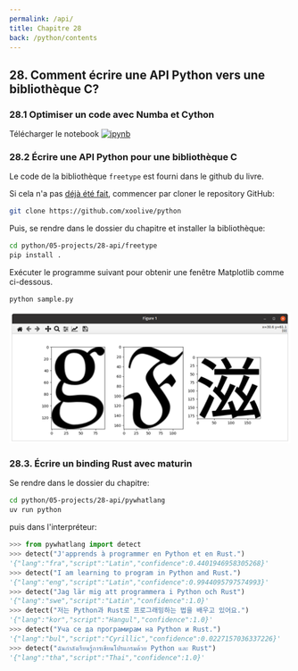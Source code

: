 ```yaml
---
permalink: /api/
title: Chapitre 28
back: /python/contents
---
```


## 28. Comment écrire une API Python vers une bibliothèque C?

### 28.1 Optimiser un code avec Numba et Cython

Télécharger le notebook [![ipynb](https://img.shields.io/badge/-Jupyter-F37626?logo=jupyter&logoColor=white)](https://raw.githubusercontent.com/xoolive/python/master/05-projects/28-api/numba_cython.ipynb)

### 28.2 Écrire une API Python pour une bibliothèque C

Le code de la bibliothèque `freetype` est fourni dans le github du livre.

Si cela n'a pas [déjà été fait](https://www.xoolive.org/python/installation), commencer par cloner le repository GitHub:

```bash
git clone https://github.com/xoolive/python
```

Puis, se rendre dans le dossier du chapitre et installer la bibliothèque:

```bash
cd python/05-projects/28-api/freetype
pip install .
```

Exécuter le programme suivant pour obtenir une fenêtre Matplotlib comme ci-dessous.

```bash
python sample.py
```

![Résultat graphique](https://raw.githubusercontent.com/xoolive/python/master/05-projects/28-api/freetype/sample.png)

### 28.3. Écrire un binding Rust avec maturin

Se rendre dans le dossier du chapitre:

```bash
cd python/05-projects/28-api/pywhatlang
uv run python
```

puis dans l'interpréteur:

```python
>>> from pywhatlang import detect
>>> detect("J'apprends à programmer en Python et en Rust.")
'{"lang":"fra","script":"Latin","confidence":0.4401946958305268}'
>>> detect("I am learning to program in Python and Rust.")
'{"lang":"eng","script":"Latin","confidence":0.9944095797574993}'
>>> detect("Jag lär mig att programmera i Python och Rust")
'{"lang":"swe","script":"Latin","confidence":1.0}'
>>> detect("저는 Python과 Rust로 프로그래밍하는 법을 배우고 있어요.")
'{"lang":"kor","script":"Hangul","confidence":1.0}'
>>> detect("Уча се да програмирам на Python и Rust.")
'{"lang":"bul","script":"Cyrillic","confidence":0.0227157036337226}'
>>> detect("ฉันกำลังเรียนรู้การเขียนโปรแกรมด้วย Python และ Rust")
'{"lang":"tha","script":"Thai","confidence":1.0}'
```
